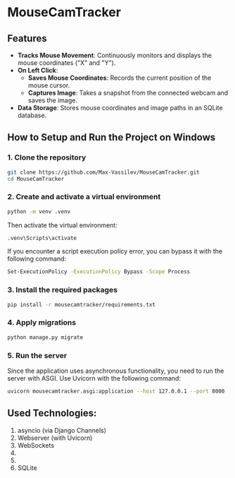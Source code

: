 # MouseCamTracker

## Features

- **Tracks Mouse Movement**: Continuously monitors and displays the mouse coordinates ("X" and "Y").
- **On Left Click**:
  - **Saves Mouse Coordinates**: Records the current position of the mouse cursor.
  - **Captures Image**: Takes a snapshot from the connected webcam and saves the image.
- **Data Storage**: Stores mouse coordinates and image paths in an SQLite database.

## How to Setup and Run the Project on Windows

### 1. Clone the repository

```bash
git clone https://github.com/Max-Vassilev/MouseCamTracker.git
cd MouseCamTracker
```
### 2. Create and activate a virtual environment
```bash
python -m venv .venv
```
Then activate the virtual environment:
```bash
.venv\Scripts\activate
```
If you encounter a script execution policy error, you can bypass it with the following command:
```bash
Set-ExecutionPolicy -ExecutionPolicy Bypass -Scope Process
```

### 3. Install the required packages
```bash
pip install -r mousecamtracker/requirements.txt
```

### 4. Apply migrations
```bash
python manage.py migrate
```

### 5. Run the server
Since the application uses asynchronous functionality, you need to run the server with ASGI. Use Uvicorn with the following command:
```bash
uvicorn mousecamtracker.asgi:application --host 127.0.0.1 --port 8000
```


## Used Technologies:
1. asyncio (via Django Channels)
2. Webserver (with Uvicorn)
3. WebSockets
4. 
5.
6. SQLite
